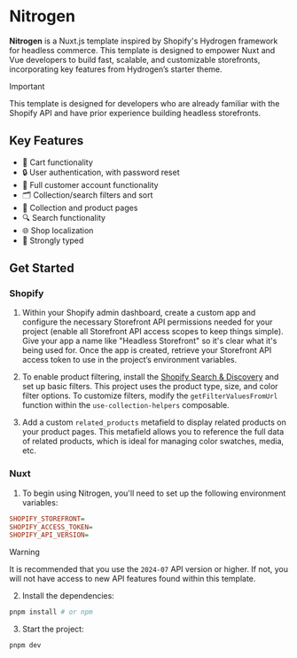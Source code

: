 # Nitrogen

**Nitrogen** is a Nuxt.js template inspired by Shopify's Hydrogen framework for headless commerce. This template is designed to empower Nuxt and Vue developers to build fast, scalable, and customizable storefronts, incorporating key features from Hydrogen’s starter theme.

> [!IMPORTANT]
> This template is designed for developers who are already familiar with the Shopify API and have prior experience building headless storefronts.

## Key Features

- 🛒 Cart functionality
- 🔒 User authentication, with password reset
- 👤 Full customer account functionality
- 🗂️ Collection/search filters and sort
- 👕 Collection and product pages
- 🔍 Search functionality
- 🌐 Shop localization
- 💪 Strongly typed

## Get Started

### Shopify

1. Within your Shopify admin dashboard, create a custom app and configure the necessary Storefront API permissions needed for your project (enable all Storefront API access scopes to keep things simple). Give your app a name like "Headless Storefront" so it's clear what it's being used for. Once the app is created, retrieve your Storefront API access token to use in the project’s environment variables.

2. To enable product filtering, install the [Shopify Search & Discovery](https://apps.shopify.com/search-and-discovery?search_id=81e9e3f8-f482-4c8c-83c2-a80090d606df&surface_detail=search+and+discovery&surface_inter_position=1&surface_intra_position=5&surface_type=search) and set up basic filters. This project uses the product type, size, and color filter options. To customize filters, modify the `getFilterValuesFromUrl` function within the `use-collection-helpers` composable.

3. Add a custom `related_products` metafield to display related products on your product pages. This metafield allows you to reference the full data of related products, which is ideal for managing color swatches, media, etc.

### Nuxt

1. To begin using Nitrogen, you'll need to set up the following environment variables:

```ini
SHOPIFY_STOREFRONT=
SHOPIFY_ACCESS_TOKEN=
SHOPIFY_API_VERSION=
```

> [!WARNING]
> It is recommended that you use the `2024-07` API version or higher. If not, you will not have access to new API features found within this template.

2. Install the dependencies:

```bash
pnpm install # or npm
```

3. Start the project:

```bash
pnpm dev
```
